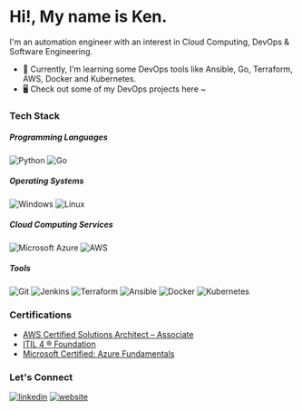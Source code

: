 # Hi!, My name is Ken.

I'm an automation engineer with an interest in Cloud Computing, DevOps & Software Engineering.

- 🌱 Currently, I'm learning some DevOps tools like Ansible, Go, Terraform, AWS, Docker and Kubernetes.
- :desktop_computer: Check out some of my DevOps projects here ~

### Tech Stack

##### Programming Languages
![Python](https://img.shields.io/badge/Python-14354C?style=for-the-badge&logo=python&logoColor=white)
![Go](https://img.shields.io/badge/Go-00ADD8?style=for-the-badge&logo=go&logoColor=white)

##### Operating Systems
![Windows](https://img.shields.io/badge/Windows-0078D6?style=for-the-badge&logo=windows&logoColor=white)
![Linux](https://img.shields.io/badge/Linux-FCC624?style=for-the-badge&logo=linux&logoColor=black)

##### Cloud Computing Services
![Microsoft Azure](https://img.shields.io/badge/microsoft%20azure-0089D6?style=for-the-badge&logo=microsoft-azure&logoColor=white)
![AWS](https://img.shields.io/badge/Amazon_AWS-FF9900?style=for-the-badge&logo=amazonaws&logoColor=white)

##### Tools
![Git](https://img.shields.io/badge/GIT-E44C30?style=for-the-badge&logo=git&logoColor=white)
![Jenkins](https://img.shields.io/badge/jenkins-%232C5263.svg?style=for-the-badge&logo=jenkins&logoColor=white)
![Terraform](https://img.shields.io/badge/terraform-%235835CC.svg?style=for-the-badge&logo=terraform&logoColor=white)
![Ansible](https://img.shields.io/badge/ansible-%231A1918.svg?style=for-the-badge&logo=ansible&logoColor=white)
![Docker](https://img.shields.io/badge/docker-%230db7ed.svg?style=for-the-badge&logo=docker&logoColor=white)
![Kubernetes](https://img.shields.io/badge/kubernetes-%23326ce5.svg?style=for-the-badge&logo=kubernetes&logoColor=white)

### Certifications

- [AWS Certified Solutions Architect – Associate](https://www.credly.com/badges/dc03f9bb-f99a-405b-b7ef-4b5e16d3461a/public_url)
- [ITIL 4 ® Foundation](https://www.credly.com/badges/7cf6275c-96f5-4e16-a649-dd600e9b445e/public_url)
- [Microsoft Certified: Azure Fundamentals](https://www.credly.com/badges/df4ee601-d6a4-4cf1-acb2-455ff32bbc6b/public_url)

### Let's Connect

[![linkedin](https://img.shields.io/badge/linkedin-0A66C2?style=for-the-badge&logo=linkedin&logoColor=white)](https://www.linkedin.com/in/ken-nicolas-singson-220464148)
[![website](https://img.shields.io/badge/website-000000?style=for-the-badge&logo=About.me&logoColor=white)](https://www.seseri.co)
